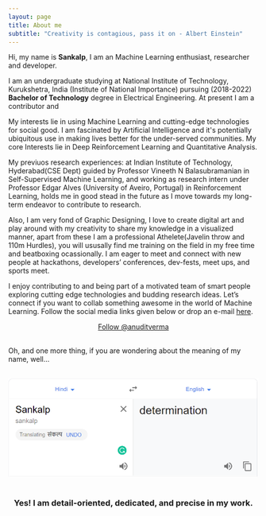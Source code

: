 ```yaml
---
layout: page
title: About me
subtitle: "Creativity is contagious, pass it on - Albert Einstein"
---
```


<div id="aboutme-section">

<p class="about-text">
<span class="fa fa-briefcase about-icon"></span>
  Hi, my name is <strong>Sankalp</strong>, I am an Machine Learning enthusiast, researcher and developer.
</p>

<p class="about-text">
<span class="fa fa-graduation-cap about-icon"></span>
I am an undergraduate studying at National Institute of Technology, Kurukshetra, India (Institute of National Importance) pursuing (2018-2022) <strong>Bachelor of Technology</strong> degree in Electrical Engineering. At present I am a contributor and 
</p>

<p class="about-text">
<span class="fa fa-code about-icon"></span>
My interests lie in using Machine Learning and cutting-edge technologies for social good. I am fascinated by Artificial Intelligence and it's potentially ubiquitous use in making lives better for the under-served communities. My core Interests lie in Deep Reinforcement Learning and Quantitative Analysis.
</p>

<p class="about-text">
<span class="fa fa-book about-icon"></span>
My previuos research experiences: at Indian Institute of Technology, Hyderabad(CSE Dept) guided by Professor Vineeth N Balasubramanian in Self-Supervised Machine Learning, and working as research intern under Professor Edgar Alves (University of Aveiro, Portugal) in Reinforcement Learning, holds me in good stead in the future as I move towards my long-term endeavor to contribute to research.
</p>

<p class="about-text">
<span class="fa fa-heart about-icon"></span>
Also, I am very fond of Graphic Designing, I love to create digital art and play around with my creativity to share my knowledge in a visualized manner, apart from these I am a professional Athelete(Javelin throw and 110m Hurdles), you will ususally find me training on the field in my free time and beatboxing ocassionally. I am eager to meet and connect with new people at hackathons, developers’ conferences, dev-fests, meet ups, and sports meet.
</p>

<p class="about-text">
<span class="fa fa-envelope about-icon"></span>
I enjoy contributing to and being part of a motivated team of smart people exploring cutting edge technologies and budding research ideas. Let’s connect if you want to collab something awesome in the world of Machine Learning. Follow the social media links given below or drop an e-mail <a target="_blank" href="mailto:10sankalp.arora@gmail.com">here</a>.
</p>


<center>
	<a href="https://twitter.com/anuditverma" class="twitter-follow-button" data-size="large" data-show-count="false">Follow @anuditverma</a>
	<script async src="//platform.twitter.com/widgets.js" charset="utf-8"></script>
</center>
<br>

Oh, and one more thing, if you are wondering about the meaning of my name, well...
<br><br>
<center><img src="/assets/img/Sankalp-translation.PNG"></center>
<br>
<center><h3>Yes! I am detail-oriented, dedicated, and precise in my work. </h3><center>
